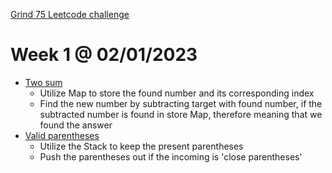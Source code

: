 [Grind 75 Leetcode challenge](https://www.techinterviewhandbook.org/grind75)

# Week 1 @ 02/01/2023

- [Two sum](https://leetcode.com/problems/two-sum/)
  - Utilize Map to store the found number and its corresponding index
  - Find the new number by subtracting target with found number, if the subtracted number is found in store Map, therefore meaning that we found the answer
- [Valid parentheses](https://leetcode.com/problems/valid-parentheses/)
  - Utilize the Stack to keep the present parentheses
  - Push the parentheses out if the incoming is 'close parentheses'

